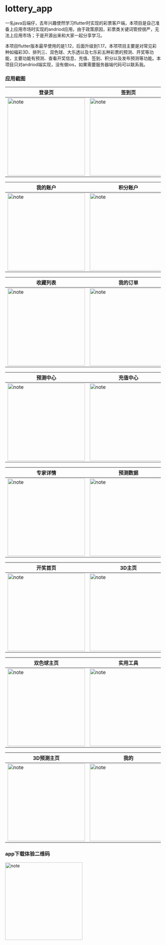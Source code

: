 # lottery_app

   一名java后端仔，去年兴趣使然学习flutter时实现的彩票客户端，本项目是自己准备上应用市场时实现的andriod应用，由于政策原因，彩票类关键词管控很严，无法上应用市场；于是开源出来和大家一起分享学习。  
   
   本项目flutter版本最早使用的是1.12，后面升级到1.17。本项项目主要是对常见彩种如福彩3D、排列三、双色球、大乐透以及七乐彩五种彩票的预测、开奖等功能，主要功能有预测、查看开奖信息、充值、签到、积分以及发布预测等功能。本项目只对andriod端实现，没有做ios，如果需要服务器端代码可以联系我。


### 应用截图
|登录页|签到页|
|---|---|
|<img src="https://github.com/zjpjohn/lottery-app/blob/master/images/1.jpg" width="250" alt="note"/>|<img src="https://github.com/zjpjohn/lottery-app/blob/master/images/2.jpg" width="250" alt="note"/>|

|我的账户|积分账户|
|---|---|
|<img src="https://github.com/zjpjohn/lottery-app/blob/master/images/3.jpg" width="250" alt="note"/>|<img src="https://github.com/zjpjohn/lottery-app/blob/master/images/4.jpg" width="250" alt="note"/>|

|收藏列表|我的订单|
|---|---|
|<img src="https://github.com/zjpjohn/lottery-app/blob/master/images/5.jpg" width="250" alt="note"/>|<img src="https://github.com/zjpjohn/lottery-app/blob/master/images/5.jpg" width="250" alt="note"/>|

|预测中心|充值中心|
|---|---|
|<img src="https://github.com/zjpjohn/lottery-app/blob/master/images/7.jpg" width="250" alt="note"/>|<img src="https://github.com/zjpjohn/lottery-app/blob/master/images/8.jpg" width="250" alt="note"/>|

|专家详情|预测数据|
|---|---|
|<img src="https://github.com/zjpjohn/lottery-app/blob/master/images/9.jpg" width="250" alt="note"/>|<img src="https://github.com/zjpjohn/lottery-app/blob/master/images/10.jpg" width="250" alt="note"/>|

|开奖首页|3D主页|
|---|---|
|<img src="https://github.com/zjpjohn/lottery-app/blob/master/images/11.jpg" width="250" alt="note"/>|<img src="https://github.com/zjpjohn/lottery-app/blob/master/images/12.jpg" width="250" alt="note"/>|

|双色球主页|实用工具|
|---|---|
|<img src="https://github.com/zjpjohn/lottery-app/blob/master/images/13.jpg" width="250" alt="note"/>|<img src="https://github.com/zjpjohn/lottery-app/blob/master/images/14.jpg" width="250" alt="note"/>|

|3D预测主页|我的|
|---|---|
|<img src="https://github.com/zjpjohn/lottery-app/blob/master/images/16.jpg" width="250" alt="note"/>|<img src="https://github.com/zjpjohn/lottery-app/blob/master/images/17.jpg" width="250" alt="note"/>|

### app下载体验二维码
<img src="https://github.com/zjpjohn/lottery-app/blob/master/images/18.jpg" width="250" alt="note"/>






